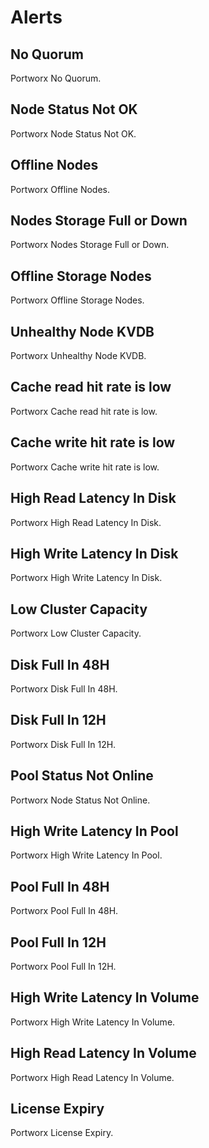 # Alerts
## No Quorum
Portworx No Quorum.

## Node Status Not OK
Portworx Node Status Not OK.

## Offline Nodes
Portworx Offline Nodes.

## Nodes Storage Full or Down
Portworx Nodes Storage Full or Down.

## Offline Storage Nodes
Portworx Offline Storage Nodes.

## Unhealthy Node KVDB
Portworx Unhealthy Node KVDB.

## Cache read hit rate is low
Portworx Cache read hit rate is low.

## Cache write hit rate is low
Portworx Cache write hit rate is low.

## High Read Latency In Disk
Portworx High Read Latency In Disk.

## High Write Latency In Disk
Portworx High Write Latency In Disk.

## Low Cluster Capacity
Portworx Low Cluster Capacity.

## Disk Full In 48H
Portworx Disk Full In 48H.

## Disk Full In 12H
Portworx Disk Full In 12H.

## Pool Status Not Online
Portworx Node Status Not Online.

## High Write Latency In Pool
Portworx High Write Latency In Pool.

## Pool Full In 48H
Portworx Pool Full In 48H.

## Pool Full In 12H
Portworx Pool Full In 12H.

## High Write Latency In Volume
Portworx High Write Latency In Volume.

## High Read Latency In Volume
Portworx High Read Latency In Volume.

## License Expiry
Portworx License Expiry.

